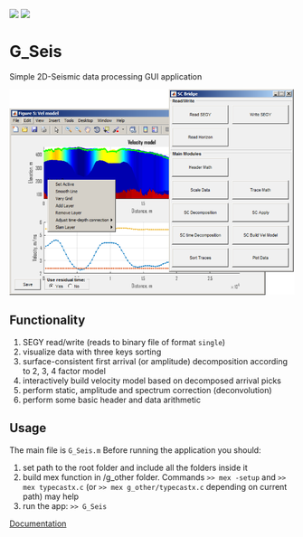 [![][mathworks-fileexchange-img]][mathworks-fileexchange-status]
[![][docs-dev-img]][docs-dev-status]
# G_Seis
Simple 2D-Seismic data processing GUI application

![G_Seis](Logo.png?raw=true)

## Functionality
1) SEGY read/write (reads to binary file of format `single`)
2) visualize data with three keys sorting
3) surface-consistent first arrival (or amplitude) decomposition according to 2, 3, 4 factor model
4) interactively build velocity model based on decomposed arrival picks
5) perform static, amplitude and spectrum correction (deconvolution)
6) perform some basic header and data arithmetic

## Usage
The main file is `G_Seis.m`
Before running the application you should:
1) set path to the root folder and include all the folders inside it
2) build mex function in /g_other folder. Commands `>> mex -setup` and `>> mex typecastx.c` (or `>> mex g_other/typecastx.c` depending on current path) may help
3) run the app: `>> G_Seis`

[Documentation](https://g-seis.readthedocs.io/en/latest/?badge=latest)


[mathworks-fileexchange-img]:https://www.mathworks.com/matlabcentral/images/matlab-file-exchange.svg
[mathworks-fileexchange-status]:https://fr.mathworks.com/matlabcentral/fileexchange/71869-g_seis

[docs-dev-img]:https://img.shields.io/badge/docs-dev-blue.svg
[docs-dev-status]:https://g-seis.readthedocs.io/en/latest/?badge=latest